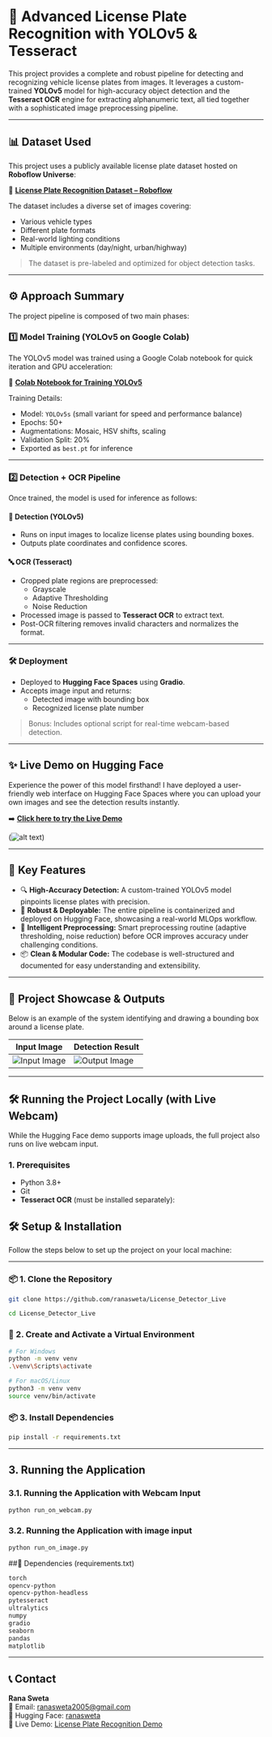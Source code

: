 # 📸 Advanced License Plate Recognition with YOLOv5 & Tesseract

This project provides a complete and robust pipeline for detecting and recognizing vehicle license plates from images. It leverages a custom-trained **YOLOv5** model for high-accuracy object detection and the **Tesseract OCR** engine for extracting alphanumeric text, all tied together with a sophisticated image preprocessing pipeline.

---
## 📊 Dataset Used

This project uses a publicly available license plate dataset hosted on **Roboflow Universe**:

🔗 **[License Plate Recognition Dataset – Roboflow](https://universe.roboflow.com/roboflow-universe-projects/license-plate-recognition-rxg4e)**

The dataset includes a diverse set of images covering:

- Various vehicle types
- Different plate formats
- Real-world lighting conditions
- Multiple environments (day/night, urban/highway)

> The dataset is pre-labeled and optimized for object detection tasks.

---

## ⚙️ Approach Summary

The project pipeline is composed of two main phases:

### 1️⃣ Model Training (YOLOv5 on Google Colab)

The YOLOv5 model was trained using a Google Colab notebook for quick iteration and GPU acceleration:

📔 **[Colab Notebook for Training YOLOv5](https://colab.research.google.com/drive/1w4VQbMLt_2nOajkmD7rzkdrMUmCzTLC6?usp=sharing)**

Training Details:

- Model: `YOLOv5s` (small variant for speed and performance balance)
- Epochs: 50+
- Augmentations: Mosaic, HSV shifts, scaling
- Validation Split: 20%
- Exported as `best.pt` for inference

---

### 2️⃣ Detection + OCR Pipeline

Once trained, the model is used for inference as follows:

#### 🧠 Detection (YOLOv5)

- Runs on input images to localize license plates using bounding boxes.
- Outputs plate coordinates and confidence scores.

#### 🔤 OCR (Tesseract)

- Cropped plate regions are preprocessed:
  - Grayscale
  - Adaptive Thresholding
  - Noise Reduction
- Processed image is passed to **Tesseract OCR** to extract text.
- Post-OCR filtering removes invalid characters and normalizes the format.

---

### 🛠️ Deployment

- Deployed to **Hugging Face Spaces** using **Gradio**.
- Accepts image input and returns:
  - Detected image with bounding box
  - Recognized license plate number

> Bonus: Includes optional script for real-time webcam-based detection.

---

## ✨ Live Demo on Hugging Face

Experience the power of this model firsthand! I have deployed a user-friendly web interface on Hugging Face Spaces where you can upload your own images and see the detection results instantly.

➡️ **[Click here to try the Live Demo](https://ranasweta-license-plate-recognition-demo.hf.space/?logs=container&__theme=system&deep_link=5XQgD5aHYlg)**  


(![alt text](https://github.com/ranasweta/Huggingface-demo/blob/main/Demo_online.png))


---

## 🌟 Key Features

- 🔍 **High-Accuracy Detection:** A custom-trained YOLOv5 model pinpoints license plates with precision.
- 🚀 **Robust & Deployable:** The entire pipeline is containerized and deployed on Hugging Face, showcasing a real-world MLOps workflow.
- 🧠 **Intelligent Preprocessing:** Smart preprocessing routine (adaptive thresholding, noise reduction) before OCR improves accuracy under challenging conditions.
- 📦 **Clean & Modular Code:** The codebase is well-structured and documented for easy understanding and extensibility.

---

## 🎯 Project Showcase & Outputs

Below is an example of the system identifying and drawing a bounding box around a license plate.

| Input Image | Detection Result |
|-------------|------------------|
| ![Input Image](https://github.com/ranasweta/Huggingface-demo/blob/main/image.png) | ![Output Image](https://github.com/ranasweta/Huggingface-demo/blob/main/output.png) |



---

## 🛠️ Running the Project Locally (with Live Webcam)

While the Hugging Face demo supports image uploads, the full project also runs on live webcam input.

### 1. Prerequisites

- Python 3.8+
- Git
- **Tesseract OCR** (must be installed separately):

## 🛠️ Setup & Installation

Follow the steps below to set up the project on your local machine:

---

### 📦 1. Clone the Repository

```bash
git clone https://github.com/ranasweta/License_Detector_Live

cd License_Detector_Live
```

### 🧪 2. Create and Activate a Virtual Environment

```bash
# For Windows
python -m venv venv
.\venv\Scripts\activate
```
```bash
# For macOS/Linux
python3 -m venv venv
source venv/bin/activate
```
### 📦 3. Install Dependencies

```bash
pip install -r requirements.txt

```
---
## 3. Running the Application
### 3.1. Running the Application with Webcam Input
```bash
python run_on_webcam.py
```
### 3.2. Running the Application with image input
```bash
python run_on_image.py

```
##📜 Dependencies (requirements.txt)
```bash
torch
opencv-python
opencv-python-headless
pytesseract
ultralytics
numpy
gradio
seaborn
pandas
matplotlib
```
---
## 📞 Contact

**Rana Sweta**  
📧 Email: [
    ranasweta2005@gmail.com
](mailto:ranasweta2005@gmail.com
)  
🤗 Hugging Face: [ranasweta
](https://huggingface.co/spaces/ranasweta
)  
🔗 Live Demo: [License Plate Recognition Demo](https://huggingface.co/spaces/ranasweta/License-Plate-Recognition-Demo)



